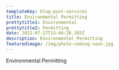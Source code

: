 ```yaml
---
templateKey: blog-post-services
title: Environmental Permitting
prettytitle1: Environmental
prettytitle2: Permitting
date: 2021-07-27T13:44:26.165Z
description: Environmental Permitting
featuredimage: /img/photo-coming-soon.jpg
---
```

Environmental Permitting
